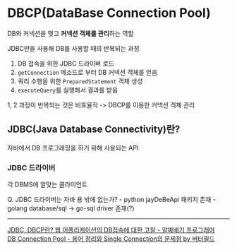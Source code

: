 # DBCP(DataBase Connection Pool)

DB와 커넥션을 맺고 **커넥션 객체를 관리**하는 역할

JDBC만을 사용해 DB를 사용할 때의 반복되는 과정

1. DB 접속을 위한 JDBC 드라이버 로드
2. `getConnection` 메소드로 부터 DB 커넥션 객체를 얻음
3. 쿼리 수행을 위한 `PreparedStatement` 객체 생성
4. `executeQuery`를 실행해서 결과를 받음

1, 2 과정이 반복되는 것은 비효율적 -> DBCP를 이용한 커넥션 객체 관리

## JDBC(Java Database Connectivity)란?

자바에서 DB 프로그래밍을 하기 위해 사용되는 API

### JDBC 드라이버

각 DBMS에 알맞는 클라이언트  

Q. JDBC 드라이버는 자바 용 밖에 없는가?
    - python jayDeBeApi 패키지 존재
    - golang database/sql -> go-sql driver 존재(?)


---
[JDBC, DBCP란? 웹 어플리케이션의 DB접속에 대한 고찰 - 알짜배기 프로그래머](https://aljjabaegi.tistory.com/402) \
[DB Connection Pool - 용어 정리와 Single Connection의 문제점 by 버터필드](https://atoz-develop.tistory.com/entry/DB-Connection-Pool-%EC%9A%A9%EC%96%B4-%EC%A0%95%EB%A6%AC%EC%99%80-Single-Connection%EC%9D%98-%EB%AC%B8%EC%A0%9C%EC%A0%90)